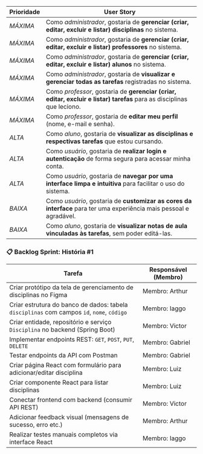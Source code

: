 | Prioridade | User Story                                                                                                             |
| ---------- | ---------------------------------------------------------------------------------------------------------------------- |
| *MÁXIMA*   | Como *administrador*, gostaria de **gerenciar (criar, editar, excluir e listar) disciplinas** no sistema.              |
| *MÁXIMA*   | Como *administrador*, gostaria de **gerenciar (criar, editar, excluir e listar) professores** no sistema.              |
| *MÁXIMA*   | Como *administrador*, gostaria de **gerenciar (criar, editar, excluir e listar) alunos** no sistema.                   |
| *MÁXIMA*   | Como *administrador*, gostaria de **visualizar e gerenciar todas as tarefas** registradas no sistema.                  |
| *MÁXIMA*   | Como *professor*, gostaria de **gerenciar (criar, editar, excluir e listar) tarefas** para as disciplinas que leciono. |
| *MÁXIMA*   | Como *professor*, gostaria de **editar meu perfil** (nome, e-mail e senha).                                            |
| *ALTA*     | Como *aluno*, gostaria de **visualizar as disciplinas e respectivas tarefas** que estou cursando.                      |
| *ALTA*     | Como *usuário*, gostaria de **realizar login e autenticação** de forma segura para acessar minha conta.                |
| *ALTA*     | Como *usuário*, gostaria de **navegar por uma interface limpa e intuitiva** para facilitar o uso do sistema.           |
| *BAIXA*    | Como *usuário*, gostaria de **customizar as cores da interface** para ter uma experiência mais pessoal e agradável.    |
| *BAIXA*    | Como *aluno*, gostaria de **visualizar notas de aula vinculadas às tarefas**, sem poder editá-las.                     |


### 📋 Backlog Sprint: História #1

| Tarefa                                                                                     | Responsável (Membro) |
|-------------------------------------------------------------------------------------------|----------------------|
| Criar protótipo da tela de gerenciamento de disciplinas no Figma                          | Membro: Arthur       |
| Criar estrutura do banco de dados: tabela `disciplinas` com campos `id`, `nome`, `código` | Membro: Iaggo        |
| Criar entidade, repositório e serviço `Disciplina` no backend (Spring Boot)               | Membro: Victor       |
| Implementar endpoints REST: `GET`, `POST`, `PUT`, `DELETE`                                | Membro: Gabriel      |
| Testar endpoints da API com Postman                                                       | Membro: Gabriel      |
| Criar página React com formulário para adicionar/editar disciplina                        | Membro: Luiz         |
| Criar componente React para listar disciplinas                                            | Membro: Luiz         |
| Conectar frontend com backend (consumir API REST)                                         | Membro: Victor       |
| Adicionar feedback visual (mensagens de sucesso, erro etc.)                               | Membro: Arthur       |
| Realizar testes manuais completos via interface React                                     | Membro: Iaggo        |



